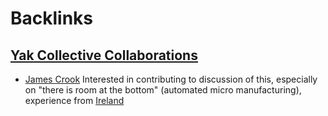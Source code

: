 
# Backlinks
## [Yak Collective Collaborations](<Yak Collective Collaborations.md>)
- [James Crook](<James Crook.md>) Interested in contributing to discussion of this, especially on "there is room at the bottom" (automated micro manufacturing), experience from [Ireland](<Ireland.md>)

